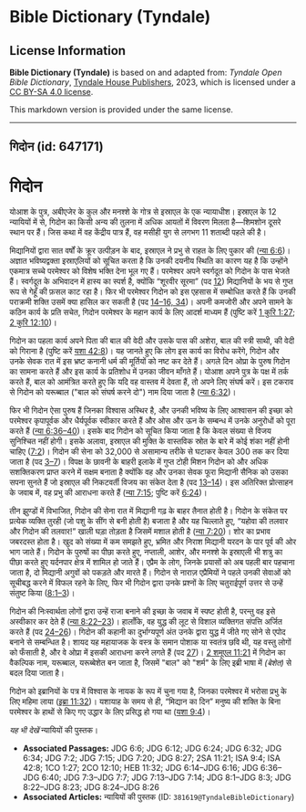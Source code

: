 # Bible Dictionary (Tyndale)

## License Information

**Bible Dictionary (Tyndale)** is based on and adapted from: _Tyndale Open Bible Dictionary_, [Tyndale House Publishers](https://tyndaleopenresources.com/), 2023, which is licensed under a [CC BY-SA 4.0 license](https://creativecommons.org/licenses/by-sa/4.0/legalcode.en).

This markdown version is provided under the same license.



--------------------------------

## गिदोन (id: 647171)

गिदोन
=====

योआश के पुत्र, अबीएजेर के कुल और मनश्शे के गोत्र से इस्राएल के एक न्यायाधीश। इस्राएल के 12 न्यायियों में से, गिदोन का किसी अन्य की तुलना में अधिक आयतों में विवरण मिलता है—शिमशोन दूसरे स्थान पर हैं। जिस कथा में वह केंद्रीय पात्र हैं, वह मसीही युग से लगभग 11 शताब्दी पहले की है।

मिद्यानियों द्वारा सात वर्षों के क्रूर उत्पीड़न के बाद, इस्राएल ने प्रभु से राहत के लिए पुकार की ([न्या 6:6](https://ref.ly/Judg6:6))। अज्ञात भविष्यद्वक्ता इस्राएलियों को सूचित करता है कि उनकी दयनीय स्थिति का कारण यह है कि उन्होंने एकमात्र सच्चे परमेश्वर को विशेष भक्ति देना भूल गए हैं। परमेश्वर अपने स्वर्गदूत को गिदोन के पास भेजते हैं। स्वर्गदूत के अभिवादन में हास्य का स्पर्श है, क्योंकि “शूरवीर सूरमा” (पद [12](https://ref.ly/Judg6:12)) मिद्यानियों के भय से गुप्त रूप से गेहूँ की फ़सल काट रहा है। फिर भी परमेश्वर गिदोन को इस एहसास में सम्बोधित करते हैं कि उनकी पराक्रमी शक्ति उसमें क्या हासिल कर सकती है (पद [14–16, 34](https://ref.ly/Judg6:14-Judg6:16,Judg6:34))। अपनी कमजोरी और अपने सामने के कठिन कार्य के प्रति सचेत, गिदोन परमेश्वर के महान कार्य के लिए आदर्श माध्यम हैं (पुष्टि करें [1 कुरि 1:27](https://ref.ly/1Cor1:27); [2 कुरि 12:10](https://ref.ly/2Cor12:10))।

गिदोन का पहला कार्य अपने पिता की बाल की वेदी और उसके पास की अशेरा, बाल की स्त्री साथी, की वेदी को गिराना है (पुष्टि करें [यशा 42:8](https://ref.ly/Isa42:8))। यह जानते हुए कि लोग इस कार्य का विरोध करेंगे, गिदोन और उनके सेवक रात में इस भ्रष्ट कनानी धर्म की मूर्तियों को नष्ट कर देते हैं। अगले दिन ओप्रा के पुरुष गिदोन का सामना करते हैं और इस कार्य के प्रतिशोध में उनका जीवन माँगते हैं। योआश अपने पुत्र के पक्ष में तर्क करते हैं, बाल को आमंत्रित करते हुए कि यदि वह वास्तव में देवता हैं, तो अपने लिए संघर्ष करें। इस टकराव से गिदोन को यरूब्बाल ("बाल को संघर्ष करने दो") नाम दिया जाता है ([न्या 6:32](https://ref.ly/Judg6:32))।

फिर भी गिदोन ऐसा पुरुष हैं जिनका विश्वास अस्थिर है, और उनकी भविष्य के लिए आश्वासन की इच्छा को परमेश्वर कृपापूर्वक और धैर्यपूर्वक स्वीकार करते हैं और ओस और ऊन के सम्बन्ध में उनके अनुरोधों को पूरा करते हैं ([न्या 6:36–40](https://ref.ly/Judg6:36-Judg6:40))। इसके बाद गिदोन को सूचित किया जाता है कि केवल संख्या से विजय सुनिश्चित नहीं होगी। इसके अलावा, इस्राएल की मुक्ति के वास्तविक स्रोत के बारे में कोई शंका नहीं होनी चाहिए ([7:2](https://ref.ly/Judg7:2))। गिदोन की सेना को 32,000 से असामान्य तरीके से घटाकर केवल 300 तक कर दिया जाता है (पद [3–7](https://ref.ly/Judg7:3-Judg7:7))। विपक्ष के छावनी के बाहरी इलाके में गुप्त टोही मिशन गिदोन को और अधिक सशक्तिकरण प्राप्त करने में सक्षम बनाता है क्योंकि वह और उनका सेवक फूरा मिद्यानी सैनिक को उसका सपना सुनते हैं जो इस्राएल की निकटवर्ती विजय का संकेत देता है (पद [13–14](https://ref.ly/Judg7:13-Judg7:14))। इस अतिरिक्त प्रोत्साहन के जवाब में, वह प्रभु की आराधना करते हैं ([न्या 7:15](https://ref.ly/Judg7:15); पुष्टि करें [6:24](https://ref.ly/Judg6:24))।

तीन झुण्डों में विभाजित, गिदोन की सेना रात में मिद्यानी गढ़ के बाहर तैनात होती है। गिदोन के संकेत पर प्रत्येक व्यक्ति तुरही (जो पशु के सींग से बनी होती है) बजाता है और यह चिल्लाते हुए, “यहोवा की तलवार और गिदोन की तलवार!” खाली घड़ा तोड़ता है जिसमें मशाल होती है ([न्या 7:20](https://ref.ly/Judg7:20))। शोर का प्रभाव जबरदस्त होता है। खुद को संख्या में कम समझते हुए, भ्रमित और निराश मिद्यानी यरदन के पार पूर्व की ओर भाग जाते हैं। गिदोन के पुरुषों का पीछा करते हुए, नप्ताली, आशेर, और मनश्शे के इस्राएली भी शत्रु का पीछा करते हुए यर्दनपार क्षेत्र में शामिल हो जाते हैं। एप्रैम के लोग, जिनके प्रयासों को अब पहली बार पहचाना जाता है, दो मिद्यानी अगुवों को पकड़ते और मारते हैं। गिदोन से नाराज़ एप्रैमियों ने पहले उनकी सेवाओं को सूचीबद्ध करने में विफल रहने के लिए, फिर भी गिदोन द्वारा उनके प्रश्नों के लिए चतुराईपूर्ण उत्तर से उन्हें संतुष्ट किया ([8:1–3](https://ref.ly/Judg8:1-Judg8:3))।

गिदोन की निःस्वार्थता लोगों द्वारा उन्हें राजा बनाने की इच्छा के जवाब में स्पष्ट होती है, परन्तु वह इसे अस्वीकार कर देते हैं ([न्या 8:22–23](https://ref.ly/Judg8:22-Judg8:23))। हालाँकि, वह युद्ध की लूट से विशाल व्यक्तिगत संपत्ति अर्जित करते हैं (पद [24–26](https://ref.ly/Judg8:24-Judg8:26))। गिदोन की कहानी का दुर्भाग्यपूर्ण अंत उनके द्वारा युद्ध में जीते गए सोने से एपोद बनाने से सम्बन्धित है। शायद यह महायाजक के वस्त्र के समान पोशाक या स्वतंत्र छवि थी, यह वस्तु लोगों को फँसाती है, और वे ओप्रा में इसकी आराधना करने लगते हैं (पद [27](https://ref.ly/Judg8:27))। [2 शमूएल 11:21](https://ref.ly/2Sam11:21) में गिदोन का वैकल्पिक नाम, यरूब्बाल, यरूब्बेशेत बन जाता है, जिसमें "बाल" को "शर्म" के लिए इब्री भाषा में *(*बेशेत*)* से बदल दिया जाता है।

गिदोन को इब्रानियों के पत्र में विश्वास के नायक के रूप में चुना गया है, जिनका परमेश्वर में भरोसा प्रभु के लिए महिमा लाया ([इब्रा 11:32](https://ref.ly/Heb11:32))। यशायाह के समय से ही, “मिद्यान का दिन” मनुष्य की शक्ति के बिना परमेश्वर के हाथों से किए गए उद्धार के लिए प्रसिद्ध हो गया था ([यशा 9:4](https://ref.ly/Isa9:4))।

*यह भी देखें* न्यायियों की पुस्तक।

* **Associated Passages:** JDG 6:6; JDG 6:12; JDG 6:24; JDG 6:32; JDG 6:34; JDG 7:2; JDG 7:15; JDG 7:20; JDG 8:27; 2SA 11:21; ISA 9:4; ISA 42:8; 1CO 1:27; 2CO 12:10; HEB 11:32; JDG 6:14–JDG 6:16; JDG 6:36–JDG 6:40; JDG 7:3–JDG 7:7; JDG 7:13–JDG 7:14; JDG 8:1–JDG 8:3; JDG 8:22–JDG 8:23; JDG 8:24–JDG 8:26
* **Associated Articles:** न्यायियों की पुस्तक  (ID: `381619@TyndaleBibleDictionary`)

